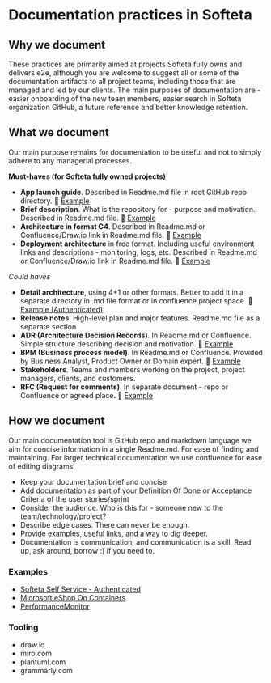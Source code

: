 # Documentation practices in Softeta

## Why we document

These practices are primarily aimed at projects Softeta fully owns and delivers e2e, although you are welcome to suggest all or some of the documentation artifacts to all project teams, including those that are managed and led by our clients.
The main purposes of documentation are - easier onboarding of the new team members, easier search in Softeta organization GitHub, a future reference and better knowledge retention.

## What we document

Our main purpose remains for documentation to be useful and not to simply adhere to any managerial processes.

**Must-haves (for Softeta fully owned projects)**

- **App launch guide**. Described in Readme.md file in root GitHub repo directory. :link: [Example](https://github.com/dotnet-architecture/eShopOnContainers)
- **Brief description**. What is the repository for - purpose and motivation. Described in Readme.md file. :link: [Example](https://github.com/dotnet-architecture/eShopOnContainers)
- **Architecture in format C4**. Described in Readme.md or Confluence/Draw.io link in Readme.md file. :link: [Example](https://c4model.com/)
- **Deployment architecture** in free format. Including useful environment links and descriptions - monitoring, logs, etc. Described in Readme.md or Confluence/Draw.io link in Readme.md file. :link: [Example](https://d1.awsstatic.com/architecture-diagrams/ArchitectureDiagrams/amazon_supply_chain_data_lake_solution_ra.pdf?did=wp_card&trk=wp_card)

_Could haves_

- **Detail architecture**, using 4+1 or other formats. Better to add it in a separate directory in .md file format or in confluence project space. :link: [Example (Authenticated)](https://softeta.atlassian.net/wiki/spaces/POR/pages/401277141/Target+Architecture)
- **Release notes**. High-level plan and major features. Readme.md file as a separate section
- **ADR (Architecture Decision Records)**. In Readme.md or Confluence. Simple structure describing decision and motivation. :link: [Example](https://softeta.atlassian.net/wiki/spaces/POR/pages/401408101/Architecture+Decision+Record)
- **BPM (Business process model)**. In Readme.md or Confluence. Provided by Business Analyst, Product Owner or Domain expert. :link: [Example](https://www.stakeholdermap.com/bpm/example-bpm-business-process-models.html)
- **Stakeholders**. Teams and members working on the project, project managers, clients, and customers.
- **RFC (Request for comments)**. In separate document - repo or Confluence or agreed place. :link: [Example](https://github.com/brillout/rfcs/blob/main/text/0000-inject-to-stream.md)

## How we document

Our main documentation tool is GitHub repo and markdown language we aim for concise information in a single Readme.md. For ease of finding and maintaining.
For larger technical documentation we use confluence for ease of editing diagrams.

- Keep your documentation brief and concise
- Add documentation as part of your Definition Of Done or Acceptance Criteria of the user stories/sprint
- Consider the audience. Who is this for - someone new to the team/technology/project?
- Describe edge cases. There can never be enough.
- Provide examples, useful links, and a way to dig deeper.
- Documentation is communication, and communication is a skill. Read up, ask around, borrow :) if you need to.

### Examples

- [Softeta Self Service - Authenticated](https://github.com/Softeta/self-service-cms)
- [Microsoft eShop On Containers](https://github.com/dotnet-architecture/eShopOnContainers)
- [PerformanceMonitor](https://github.com/dotnet-architecture/PerformanceMonitor)

### Tooling

- draw.io
- miro.com
- plantuml.com
- grammarly.com
